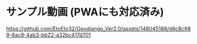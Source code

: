 # サンプル動画 (PWAにも対応済み)
https://github.com/EtoEto32/Geodjango_Ver2.0/assets/148045186/d6c8c689-8ac9-4ab3-bb22-a32bc417d701

